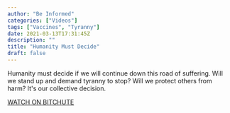 ```yaml
---
author: "Be Informed"
categories: ["Videos"]
tags: ["Vaccines", "Tyranny"]
date: 2021-03-13T17:31:45Z
description: ""
title: "Humanity Must Decide"
draft: false
---
```


Humanity must decide if we will continue down this road of suffering.  Will we stand up and demand tyranny to stop? Will we protect others from harm? It's our collective decision.  

[WATCH ON BITCHUTE](https://www.bitchute.com/video/05kA7HB6kqLn/)